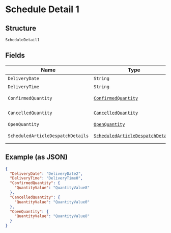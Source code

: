 
# Schedule Detail 1

## Structure

`ScheduleDetail1`

## Fields

| Name | Type | Tags | Description | Getter | Setter |
|  --- | --- | --- | --- | --- | --- |
| `DeliveryDate` | `String` | Optional | - | String getDeliveryDate() | setDeliveryDate(String deliveryDate) |
| `DeliveryTime` | `String` | Optional | - | String getDeliveryTime() | setDeliveryTime(String deliveryTime) |
| `ConfirmedQuantity` | [`ConfirmedQuantity`](../../doc/models/confirmed-quantity.md) | Optional | - | ConfirmedQuantity getConfirmedQuantity() | setConfirmedQuantity(ConfirmedQuantity confirmedQuantity) |
| `CancelledQuantity` | [`CancelledQuantity`](../../doc/models/cancelled-quantity.md) | Optional | - | CancelledQuantity getCancelledQuantity() | setCancelledQuantity(CancelledQuantity cancelledQuantity) |
| `OpenQuantity` | [`OpenQuantity`](../../doc/models/open-quantity.md) | Optional | - | OpenQuantity getOpenQuantity() | setOpenQuantity(OpenQuantity openQuantity) |
| `ScheduledArticleDespatchDetails` | [`ScheduledArticleDespatchDetails`](../../doc/models/scheduled-article-despatch-details.md) | Optional | - | ScheduledArticleDespatchDetails getScheduledArticleDespatchDetails() | setScheduledArticleDespatchDetails(ScheduledArticleDespatchDetails scheduledArticleDespatchDetails) |

## Example (as JSON)

```json
{
  "DeliveryDate": "DeliveryDate2",
  "DeliveryTime": "DeliveryTime0",
  "ConfirmedQuantity": {
    "QuantityValue": "QuantityValue8"
  },
  "CancelledQuantity": {
    "QuantityValue": "QuantityValue0"
  },
  "OpenQuantity": {
    "QuantityValue": "QuantityValue8"
  }
}
```

